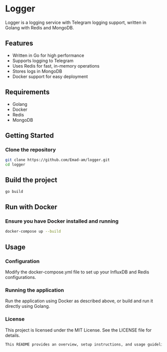 # Logger

Logger is a logging service with Telegram logging support, written in Golang with Redis and MongoDB.

## Features

- Written in Go for high performance
- Supports logging to Telegram
- Uses Redis for fast, in-memory operations
- Stores logs in MongoDB
- Docker support for easy deployment

## Requirements

- Golang
- Docker
- Redis
- MongoDB

## Getting Started

### Clone the repository

```bash
git clone https://github.com/Emad-am/logger.git
cd logger
```

## Build the project

```bash
go build
```

## Run with Docker

### Ensure you have Docker installed and running

```bash
docker-compose up --build
```

## Usage

### Configuration

Modify the docker-compose.yml file to set up your InfluxDB and Redis configurations.

### Running the application

Run the application using Docker as described above, or build and run it directly using Golang.

### License

This project is licensed under the MIT License. See the LICENSE file for details.

```bash
This README provides an overview, setup instructions, and usage guidelines for the `logger` project.
```

